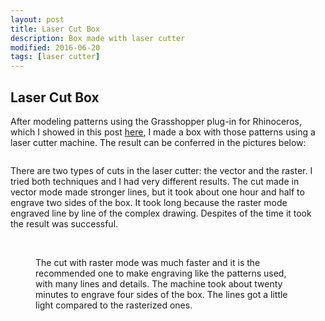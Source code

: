 ```yaml
---
layout: post
title: Laser Cut Box
description: Box made with laser cutter
modified: 2016-06-20
tags: [laser cutter]
---
```


## Laser Cut Box

After modeling patterns using the Grasshopper plug-in for Rhinoceros, which I showed in this post [here](http://jfunatsu.github.io/grasshopper-box/), I made a box with those patterns using a laser cutter machine. The result can be conferred in the pictures below:

<figure>
<img src="/images/box-picture1.JPG" alt="">
</Figure>

There are two types of cuts in the laser cutter: the vector and the raster. I tried both techniques and I had very different results.
The cut made in vector mode made stronger lines, but it took about one hour and half to engrave two sides of the box. It took long because the raster mode engraved line by line of the complex drawing. Despites of the time it took the result was successful.

<figure class="half">
	<img src="/images/box-picture2.JPG" alt="">
	<img src="/images/box-picture3.JPG" alt="">

The cut with raster mode was much faster and it is the recommended one to make engraving like the patterns used, with many lines and details. The machine took about twenty minutes to engrave four sides of the box. The lines got a little light compared to the rasterized ones.

<figure class="half">
	<img src="/images/box-picture4.JPG" alt="">
	<img src="/images/box-picture5.JPG" alt="">
	
<figure class="half">
	<img src="/images/box-picture6.JPG" alt="">
	<img src="/images/box-picture7.JPG" alt="">
